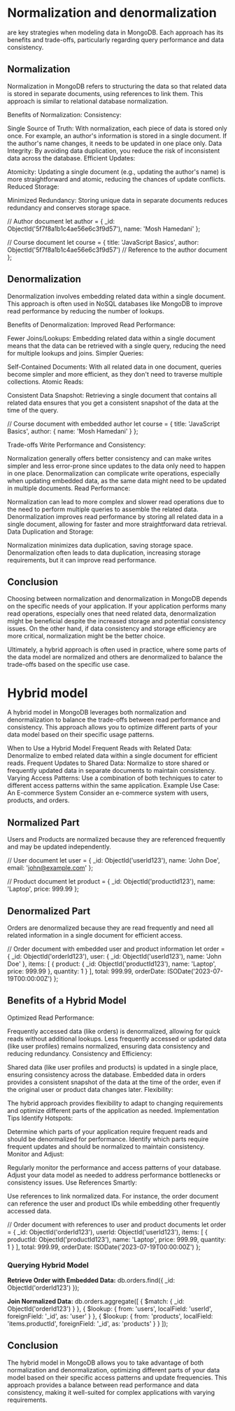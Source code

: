 # Normalization and denormalization

are key strategies when modeling data in MongoDB. Each approach has its benefits and trade-offs, particularly regarding query performance and data consistency.

## Normalization

Normalization in MongoDB refers to structuring the data so that related data is stored in separate documents, using references to link them. This approach is similar to relational database normalization.

Benefits of Normalization:
Consistency:

Single Source of Truth: With normalization, each piece of data is stored only once. For example, an author's information is stored in a single document. If the author's name changes, it needs to be updated in one place only.
Data Integrity: By avoiding data duplication, you reduce the risk of inconsistent data across the database.
Efficient Updates:

Atomicity: Updating a single document (e.g., updating the author's name) is more straightforward and atomic, reducing the chances of update conflicts.
Reduced Storage:

Minimized Redundancy: Storing unique data in separate documents reduces redundancy and conserves storage space.

// Author document
let author = {
\_id: ObjectId('5f7f8a1b1c4ae56e6c3f9d57'),
name: 'Mosh Hamedani'
};

// Course document
let course = {
title: 'JavaScript Basics',
author: ObjectId('5f7f8a1b1c4ae56e6c3f9d57') // Reference to the author document
};

## Denormalization

Denormalization involves embedding related data within a single document. This approach is often used in NoSQL databases like MongoDB to improve read performance by reducing the number of lookups.

Benefits of Denormalization:
Improved Read Performance:

Fewer Joins/Lookups: Embedding related data within a single document means that the data can be retrieved with a single query, reducing the need for multiple lookups and joins.
Simpler Queries:

Self-Contained Documents: With all related data in one document, queries become simpler and more efficient, as they don't need to traverse multiple collections.
Atomic Reads:

Consistent Data Snapshot: Retrieving a single document that contains all related data ensures that you get a consistent snapshot of the data at the time of the query.

// Course document with embedded author
let course = {
title: 'JavaScript Basics',
author: {
name: 'Mosh Hamedani'
}
};

Trade-offs
Write Performance and Consistency:

Normalization generally offers better consistency and can make writes simpler and less error-prone since updates to the data only need to happen in one place.
Denormalization can complicate write operations, especially when updating embedded data, as the same data might need to be updated in multiple documents.
Read Performance:

Normalization can lead to more complex and slower read operations due to the need to perform multiple queries to assemble the related data.
Denormalization improves read performance by storing all related data in a single document, allowing for faster and more straightforward data retrieval.
Data Duplication and Storage:

Normalization minimizes data duplication, saving storage space.
Denormalization often leads to data duplication, increasing storage requirements, but it can improve read performance.

## Conclusion

Choosing between normalization and denormalization in MongoDB depends on the specific needs of your application. If your application performs many read operations, especially ones that need related data, denormalization might be beneficial despite the increased storage and potential consistency issues. On the other hand, if data consistency and storage efficiency are more critical, normalization might be the better choice.

Ultimately, a hybrid approach is often used in practice, where some parts of the data model are normalized and others are denormalized to balance the trade-offs based on the specific use case.

# Hybrid model

A hybrid model in MongoDB leverages both normalization and denormalization to balance the trade-offs between read performance and consistency. This approach allows you to optimize different parts of your data model based on their specific usage patterns.

When to Use a Hybrid Model
Frequent Reads with Related Data: Denormalize to embed related data within a single document for efficient reads.
Frequent Updates to Shared Data: Normalize to store shared or frequently updated data in separate documents to maintain consistency.
Varying Access Patterns: Use a combination of both techniques to cater to different access patterns within the same application.
Example Use Case: An E-commerce System
Consider an e-commerce system with users, products, and orders.

## Normalized Part

Users and Products are normalized because they are referenced frequently and may be updated independently.

// User document
let user = {
\_id: ObjectId('userId123'),
name: 'John Doe',
email: 'john@example.com'
};

// Product document
let product = {
\_id: ObjectId('productId123'),
name: 'Laptop',
price: 999.99
};

## Denormalized Part

Orders are denormalized because they are read frequently and need all related information in a single document for efficient access.

// Order document with embedded user and product information
let order = {
\_id: ObjectId('orderId123'),
user: {
\_id: ObjectId('userId123'),
name: 'John Doe'
},
items: [
{
product: {
_id: ObjectId('productId123'),
name: 'Laptop',
price: 999.99
},
quantity: 1
}
],
total: 999.99,
orderDate: ISODate('2023-07-19T00:00:00Z')
};

## Benefits of a Hybrid Model

Optimized Read Performance:

Frequently accessed data (like orders) is denormalized, allowing for quick reads without additional lookups.
Less frequently accessed or updated data (like user profiles) remains normalized, ensuring data consistency and reducing redundancy.
Consistency and Efficiency:

Shared data (like user profiles and products) is updated in a single place, ensuring consistency across the database.
Embedded data in orders provides a consistent snapshot of the data at the time of the order, even if the original user or product data changes later.
Flexibility:

The hybrid approach provides flexibility to adapt to changing requirements and optimize different parts of the application as needed.
Implementation Tips
Identify Hotspots:

Determine which parts of your application require frequent reads and should be denormalized for performance.
Identify which parts require frequent updates and should be normalized to maintain consistency.
Monitor and Adjust:

Regularly monitor the performance and access patterns of your database.
Adjust your data model as needed to address performance bottlenecks or consistency issues.
Use References Smartly:

Use references to link normalized data. For instance, the order document can reference the user and product IDs while embedding other frequently accessed data.

// Order document with references to user and product documents
let order = {
\_id: ObjectId('orderId123'),
userId: ObjectId('userId123'),
items: [
{
productId: ObjectId('productId123'),
name: 'Laptop',
price: 999.99,
quantity: 1
}
],
total: 999.99,
orderDate: ISODate('2023-07-19T00:00:00Z')
};

### Querying Hybrid Model

**Retrieve Order with Embedded Data:**
db.orders.find({ \_id: ObjectId('orderId123') });

**Join Normalized Data:**
db.orders.aggregate([
{ $match: { _id: ObjectId('orderId123') } },
{
$lookup: {
from: 'users',
localField: 'userId',
foreignField: '_id',
as: 'user'
}
},
{
$lookup: {
from: 'products',
localField: 'items.productId',
foreignField: '_id',
as: 'products'
}
}
]);

## Conclusion

The hybrid model in MongoDB allows you to take advantage of both normalization and denormalization, optimizing different parts of your data model based on their specific access patterns and update frequencies. This approach provides a balance between read performance and data consistency, making it well-suited for complex applications with varying requirements.
